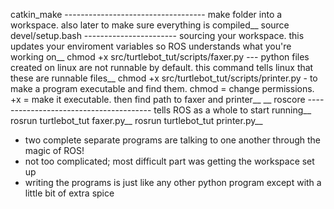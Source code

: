 catkin_make ----------------------------------- make folder into a workspace. also later to make sure everything is compiled__
source devel/setup.bash	----------------------- sourcing your workspace. this updates your enviroment variables so ROS understands what you're working on__
chmod +x src/turtlebot_tut/scripts/faxer.py	--- python files created on linux are not runnable by default. this command tells linux that these are runnable files__
chmod +x src/turtlebot_tut/scripts/printer.py - to make a program executable and find them. chmod = change permissions. +x = make it executable. then find path to faxer and printer__
__
roscore	--------------------------------------- tells ROS as a whole to start running__
rosrun turtlebot_tut faxer.py__
rosrun turtlebot_tut printer.py__

- two complete separate programs are talking to one another through the magic of ROS!
- not too complicated; most difficult part was getting the workspace set up
- writing the programs is just like any other python program except with a little bit of extra spice
